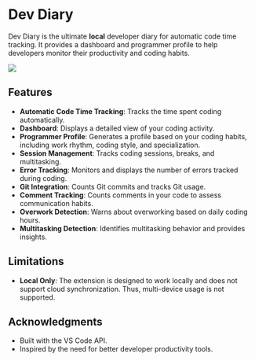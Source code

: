 # Dev Diary

Dev Diary is the ultimate **local** developer diary for automatic code time tracking. It provides a dashboard and programmer profile to help developers monitor their productivity and coding habits.

![](media/demo.gif)

## Features

- **Automatic Code Time Tracking**: Tracks the time spent coding automatically.
- **Dashboard**: Displays a detailed view of your coding activity.
- **Programmer Profile**: Generates a profile based on your coding habits, including work rhythm, coding style, and specialization.
- **Session Management**: Tracks coding sessions, breaks, and multitasking.
- **Error Tracking**: Monitors and displays the number of errors tracked during coding.
- **Git Integration**: Counts Git commits and tracks Git usage.
- **Comment Tracking**: Counts comments in your code to assess communication habits.
- **Overwork Detection**: Warns about overworking based on daily coding hours.
- **Multitasking Detection**: Identifies multitasking behavior and provides insights.

## Limitations
- **Local Only**: The extension is designed to work locally and does not support cloud synchronization. Thus, multi-device usage is not supported.

## Acknowledgments

- Built with the VS Code API.
- Inspired by the need for better developer productivity tools.  